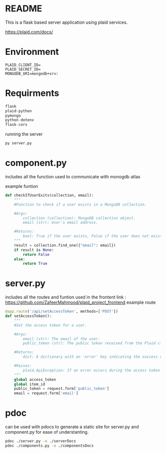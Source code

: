 # README

This is a flask based server application using plaid services.

https://plaid.com/docs/

# Environment

```env
PLAID_CLIENT_ID=
PLAID_SECRET_ID=
MONGODB_URI=mongodb+srv:
```

# Requirments 

```py
flask
plaid-python
pymongo
python-dotenv
flask-cors
```

running the server 
```sh
py server.py
```

# component.py 

includes all the function used to communicate with monogdb atlas

example funtion
```py
def checkIfUserExits(collection, email):
    """
    #Function to check if a user exists in a MongoDB collection.

    #Args:
        collection (collection): MongoDB collection object.
        email (str): User's email address.

    #Returns:
        bool: True if the user exists, False if the user does not exist.
    """
    result = collection.find_one({"email": email})
    if result is None:
        return False
    else:
        return True
```


# server.py 

includes all the routes and funtion used in the frontent link : https://github.com/ZafeerMahmood/plaid_project_frontend 
example route 
```py
@app.route('/api/setAccessToken', methods=['POST'])
def setAccessToken():
    """
    #Set the access token for a user.

    #Args:
        email (str): The email of the user.
        public_token (str): The public token received from the Plaid client.

    #Returns:
        dict: A dictionary with an 'error' key indicating the success of the operation.

    #Raises:
        plaid.ApiException: If an error occurs during the access token exchange or account addition.
    """
    global access_token
    global item_id
    public_token = request.form['public_token']
    email = request.form['email']
```

# pdoc

can be used with pdocs to generate a static site for server.py and component.py
for ease of understanting.
```sh
pdoc ./server.py -o ./serverDocs
pdoc ./components.py -o ./componentsDocs
```



